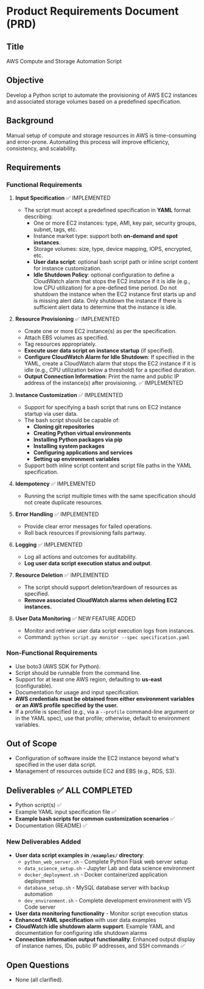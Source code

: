 # Product Requirements Document (PRD)
## Title
AWS Compute and Storage Automation Script

## Objective
Develop a Python script to automate the provisioning of AWS EC2 instances and associated storage volumes based on a predefined specification.

## Background
Manual setup of compute and storage resources in AWS is time-consuming and error-prone. Automating this process will improve efficiency, consistency, and scalability.

## Requirements

### Functional Requirements
1. **Input Specification** ✅ IMPLEMENTED
   - The script must accept a predefined specification in **YAML** format describing:
     - One or more EC2 instances: type, AMI, key pair, security groups, subnet, tags, etc.
     - Instance market type: support both **on-demand and spot instances**.
     - Storage volumes: size, type, device mapping, IOPS, encrypted, etc.
     - **User data script**: optional bash script path or inline script content for instance customization.
     - **Idle Shutdown Policy**: optional configuration to define a CloudWatch alarm that stops the EC2 instance if it is idle (e.g., low CPU utilization) for a pre-defined time period.  Do not shutdown the instance when the EC2 instance first starts up and is missing alert data.  Only shutdown the instance if there is sufficient alert data to determine that the instance is idle.

2. **Resource Provisioning** ✅ IMPLEMENTED
   - Create one or more EC2 instance(s) as per the specification.
   - Attach EBS volumes as specified.
   - Tag resources appropriately.
   - **Execute user data script on instance startup** (if specified).
   - **Configure CloudWatch Alarm for Idle Shutdown**: If specified in the YAML, create a CloudWatch alarm that stops the EC2 instance if it is idle (e.g., CPU utilization below a threshold) for a specified duration.
   - **Output Connection Information**: Print the name and public IP address of the instance(s) after provisioning. ✅ IMPLEMENTED

3. **Instance Customization** ✅ IMPLEMENTED
   - Support for specifying a bash script that runs on EC2 instance startup via user data.
   - The bash script should be capable of:
     - **Cloning git repositories**
     - **Creating Python virtual environments**
     - **Installing Python packages via pip**
     - **Installing system packages**
     - **Configuring applications and services**
     - **Setting up environment variables**
   - Support both inline script content and script file paths in the YAML specification.

4. **Idempotency** ✅ IMPLEMENTED
   - Running the script multiple times with the same specification should not create duplicate resources.

5. **Error Handling** ✅ IMPLEMENTED
   - Provide clear error messages for failed operations.
   - Roll back resources if provisioning fails partway.

6. **Logging** ✅ IMPLEMENTED
   - Log all actions and outcomes for auditability.
   - **Log user data script execution status and output**.

7. **Resource Deletion** ✅ IMPLEMENTED
   - The script should support deletion/teardown of resources as specified.
   - **Remove associated CloudWatch alarms when deleting EC2 instances.**

8. **User Data Monitoring** ✅ NEW FEATURE ADDED
   - Monitor and retrieve user data script execution logs from instances.
   - Command: `python script.py monitor --spec specification.yaml`

### Non-Functional Requirements
- Use boto3 (AWS SDK for Python).
- Script should be runnable from the command line.
- Support for at least one AWS region, defaulting to **us-east** (configurable).
- Documentation for usage and input specification.
- **AWS credentials must be obtained from either environment variables or an AWS profile specified by the user.**
- If a profile is specified (e.g., via a `--profile` command-line argument or in the YAML spec), use that profile; otherwise, default to environment variables.

## Out of Scope
- Configuration of software inside the EC2 instance beyond what's specified in the user data script.
- Management of resources outside EC2 and EBS (e.g., RDS, S3).

## Deliverables ✅ ALL COMPLETED
- Python script(s) ✅
- Example YAML input specification file ✅
- **Example bash scripts for common customization scenarios** ✅
- Documentation (README) ✅

### New Deliverables Added
- **User data script examples in `/examples/` directory**:
  - `python_web_server.sh` - Complete Python Flask web server setup
  - `data_science_setup.sh` - Jupyter Lab and data science environment
  - `docker_deployment.sh` - Docker containerized application deployment
  - `database_setup.sh` - MySQL database server with backup automation
  - `dev_environment.sh` - Complete development environment with VS Code server
- **User data monitoring functionality** - Monitor script execution status
- **Enhanced YAML specification** with user data examples
- **CloudWatch idle shutdown alarm support**: Example YAML and documentation for configuring idle shutdown alarms
- **Connection information output functionality**: Enhanced output display of instance names, IDs, public IP addresses, and SSH commands ✅

## Open Questions
- None (all clarified).

